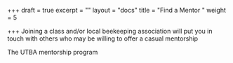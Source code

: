 +++
draft = true
excerpt = ""
layout = "docs"
title = "Find a Mentor "
weight = 5

+++
Joining a class and/or local beekeeping association will put you in touch with others who may be willing to offer a casual mentorship

The UTBA mentorship program 
